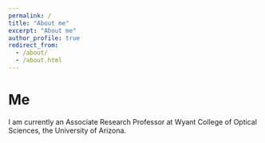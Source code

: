 ```yaml
---
permalink: /
title: "About me"
excerpt: "About me"
author_profile: true
redirect_from: 
  - /about/
  - /about.html
---
```




Me
======
I am currently an Associate Research Professor at Wyant College of Optical Sciences, the University of Arizona.

